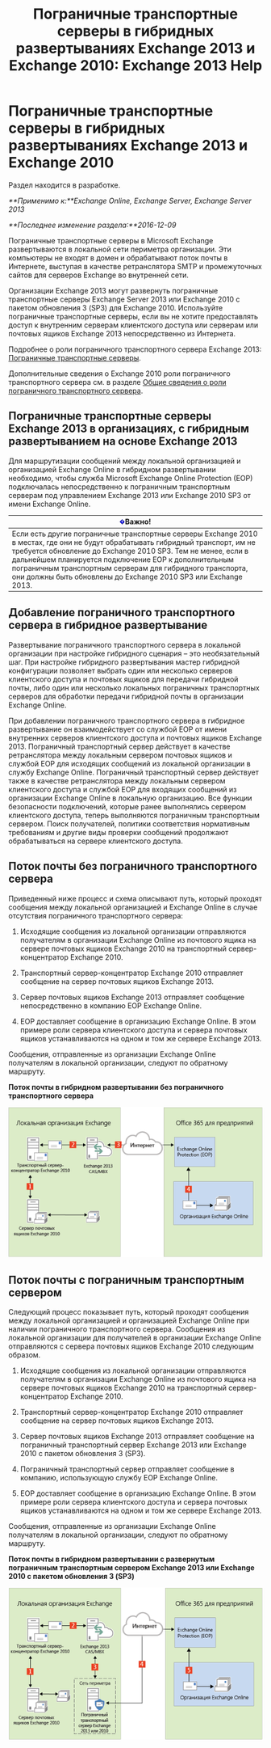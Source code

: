 ﻿---
title: 'Пограничные транспортные серверы в гибридных развертываниях Exchange 2013 и Exchange 2010: Exchange 2013 Help'
TOCTitle: Пограничные транспортные серверы в гибридных развертываниях Exchange 2013 и Exchange 2010
ms:assetid: 924f895e-5987-48d0-b113-9d26dcbcdae0
ms:mtpsurl: https://technet.microsoft.com/ru-ru/library/Dn393965(v=EXCHG.150)
ms:contentKeyID: 59636093
ms.date: 01/11/2018
mtps_version: v=EXCHG.150
ms.translationtype: HT
---

# Пограничные транспортные серверы в гибридных развертываниях Exchange 2013 и Exchange 2010

Раздел находится в разработке.  

_**Применимо к:**Exchange Online, Exchange Server, Exchange Server 2013_

_**Последнее изменение раздела:**2016-12-09_

Пограничные транспортные серверы в Microsoft Exchange развертываются в локальной сети периметра организации. Эти компьютеры не входят в домен и обрабатывают поток почты в Интернете, выступая в качестве ретранслятора SMTP и промежуточных сайтов для серверов Exchange во внутренней сети.

Организации Exchange 2013 могут развернуть пограничные транспортные серверы Exchange Server 2013 или Exchange 2010 с пакетом обновления 3 (SP3) для Exchange 2010. Используйте пограничные транспортные серверы, если вы не хотите предоставлять доступ к внутренним серверам клиентского доступа или серверам или почтовых ящиков Exchange 2013 непосредственно из Интернета.

Подробнее о роли пограничного транспортного сервера Exchange 2013: [Пограничные транспортные серверы](https://technet.microsoft.com/ru-ru/library/bb124701\(v=exchg.150\)).

Дополнительные сведения о Exchange 2010 роли пограничного транспортного сервера см. в разделе [Общие сведения о роли пограничного транспортного сервера](http://go.microsoft.com/fwlink/p/?linkid=183473).

## Пограничные транспортные серверы Exchange 2013 в организациях, с гибридным развертыванием на основе Exchange 2013

Для маршрутизации сообщений между локальной организацией и организацией Exchange Online в гибридном развертывании необходимо, чтобы служба Microsoft Exchange Online Protection (EOP) подключалась непосредственно к пограничным транспортным серверам под управлением Exchange 2013 или Exchange 2010 SP3 от имени Exchange Online.

<table>
<thead>
<tr class="header">
<th><img src="images/Dn151301.important(EXCHG.150).gif" title="Важно" alt="Важно" />Важно!</th>
</tr>
</thead>
<tbody>
<tr class="odd">
<td>Если есть другие пограничные транспортные серверы Exchange 2010 в местах, где они не будут обрабатывать гибридный транспорт, им не требуется обновление до Exchange 2010 SP3. Тем не менее, если в дальнейшем планируется подключение EOP к дополнительным пограничным транспортным серверам для гибридного транспорта, они должны быть обновлены до Exchange 2010 SP3 или Exchange 2013.</td>
</tr>
</tbody>
</table>


## Добавление пограничного транспортного сервера в гибридное развертывание

Развертывание пограничного транспортного сервера в локальной организации при настройке гибридного сценария – это необязательный шаг. При настройке гибридного развертывания мастер гибридной конфигурации позволяет выбрать один или несколько серверов клиентского доступа и почтовых ящиков для передачи гибридной почты, либо один или несколько локальных пограничных транспортных серверов для обработки передачи гибридной почты в организации Exchange Online.

При добавлении пограничного транспортного сервера в гибридное развертывание он взаимодействует со службой EOP от имени внутренних серверов клиентского доступа и почтовых ящиков Exchange 2013. Пограничный транспортный сервер действует в качестве ретранслятора между локальным сервером почтовых ящиков и службой EOP для исходящих сообщений из локальной организации в службу Exchange Online. Пограничный транспортный сервер действует также в качестве ретранслятора между локальным сервером клиентского доступа и службой EOP для входящих сообщений из организации Exchange Online в локальную организацию. Все функции безопасности подключений, которые ранее выполнялись сервером клиентского доступа, теперь выполняются пограничным транспортным сервером. Поиск получателей, политики соответствия нормативным требованиям и другие виды проверки сообщений продолжают обрабатываться на сервере клиентского доступа.

## Поток почты без пограничного транспортного сервера

Приведенный ниже процесс и схема описывают путь, который проходят сообщения между локальной организацией и Exchange Online в случае отсутствия пограничного транспортного сервера:

1.  Исходящие сообщения из локальной организации отправляются получателям в организации Exchange Online из почтового ящика на сервере почтовых ящиков Exchange 2010 на транспортный сервер-концентратор Exchange 2010.

2.  Транспортный сервер-концентратор Exchange 2010 отправляет сообщение на сервер почтовых ящиков Exchange 2013.

3.  Сервер почтовых ящиков Exchange 2013 отправляет сообщение непосредственно в компанию EOP Exchange Online.

4.  EOP доставляет сообщение в организацию Exchange Online. В этом примере роли сервера клиентского доступа и сервера почтовых ящиков устанавливаются на одном и том же сервере Exchange 2013.

Сообщения, отправленные из организации Exchange Online получателям в локальной организации, следуют по обратному маршруту.

**Поток почты в гибридном развертывании без пограничного транспортного сервера**

![Локальная система без пограничного транспортного сервера](images/Dn393965.37bbe430-b157-4f52-83da-6d44f4459425(EXCHG.150).png "Локальная система без пограничного транспортного сервера")

## Поток почты с пограничным транспортным сервером

Следующий процесс показывает путь, который проходят сообщения между локальной организацией и организацией Exchange Online при наличии пограничного транспортного сервера. Сообщения из локальной организации для получателей в организации Exchange Online отправляются с сервера почтовых ящиков Exchange 2010 следующим образом.

1.  Исходящие сообщения из локальной организации отправляются получателям в организации Exchange Online из почтового ящика на сервере почтовых ящиков Exchange 2010 на транспортный сервер-концентратор Exchange 2010.

2.  Транспортный сервер-концентратор Exchange 2010 отправляет сообщение на сервер почтовых ящиков Exchange 2013.

3.  Сервер почтовых ящиков Exchange 2013 отправляет сообщение на пограничный транспортный сервер Exchange 2013 или Exchange 2010 с пакетом обновления 3 (SP3).

4.  Пограничный транспортный сервер отправляет сообщение в компанию, использующую службу EOP Exchange Online.

5.  EOP доставляет сообщение в организацию Exchange Online. В этом примере роли сервера клиентского доступа и сервера почтовых ящиков устанавливаются на одном и том же сервере Exchange 2013.

Сообщения, отправленные из организации Exchange Online получателям в локальной организации, следуют по обратному маршруту.

**Поток почты в гибридном развертывании с развернутым пограничным транспортным сервером Exchange 2013 или Exchange 2010 с пакетом обновления 3 (SP3)**

![Локальная система с пограничным транспортным сервером](images/Dn393965.f1039133-249b-401d-bd39-3672442a06c9(EXCHG.150).png "Локальная система с пограничным транспортным сервером")

